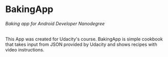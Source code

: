 # BakingApp
###### Baking app for Android Developer Nanodegree
This App was created for Udacity's course. 
BakingApp is simple cookbook that takes input from JSON provided by Udacity and shows recipes with video instructions.
